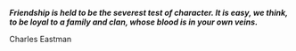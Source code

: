 _**Friendship is held to be the severest test of character. It is easy, we think, to be loyal to a family and clan, whose blood is in your own veins.**_

Charles Eastman